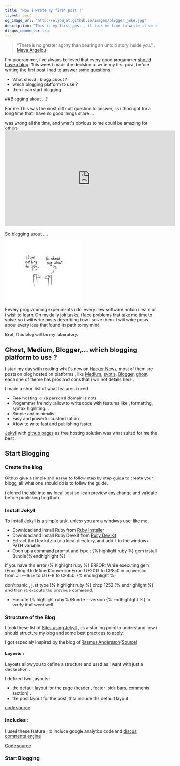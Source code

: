 ```yaml
---
title: "How i wrote my first post !"
layout: post
og_image_url: "http://eljoujat.github.io/images/blogger_joke.jpg"
description: "This is my first post , it took me time to write it so it's worth to write a post about it and how i wrote it!"
disqus_comments: true
---
```



> “There is no greater agony than bearing an untold story inside you.” .
[Maya Angelou](http://www.mayaangelou.com/) 

I'm programmer, i've always believed that every good progammer [should have a blog](http://architects.dzone.com/articles/why-programmers-should-have). This week i made the decision to write my first post, before writing the first post i had to answer some questions :

- What shoud i blogg about ? 
- which blogging platform to use ?
- then i can start blogging 



##Blogging about ...?


For me This was the most difficult question to answer, as i thoought for a long time that i have no good things share ... 

 was wrong all the time, and what's obvious to me could be amazing for others  <iframe width="560" height="315" src="https://www.youtube.com/embed/xcmI5SSQLmE" frameborder="0" allowfullscreen></iframe>


So blogging about ....

![Blog about ...](/images/blogger_joke.jpg)

Eevery programming experiments i do, every new software notion i learn or i wish to learn. On my daily job tasks, i face problems that take me time to solve, so i will write posts describing how i solve them. I will write posts about every idea that found its path to my mind.

Bref, This blog will be my laboratory.

## Ghost, Medium, Blogger,... which blogging platform to use ?

I start my day with reading what's new on [Hacker News](https://news.ycombinator.com/news), most of them are posts on blog hosted on platforms , like [Medium](https://medium.com/), [svbtle](https://svbtle.com/), [Blogger](https://www.blogger.com), [ghost](https://ghost.org/). each one of theme has pros and cons that i will not details here .

I made a short list of what features i need .

- Free hosting ☺  (a personal domain is not) .
- Progammer freindly :allow to write code with features like , formatting, syntax highliting...
- Simple and minimalist
- Easy and powerful customization 
- Allow to write fast and publishing faster.


[Jekyll](http://jekyllrb.com/) with [github pages](http://pages.github.com/) as free hosting solution was what suited for me the best .

## Start Blogging

### Create the blog

Github give a simple and easye to follow step by step [guide](https://pages.github.com/) to create your blogg, all what one should do is to follow the guide.

i cloned the site into my local post so i can preview any change and validate before publishing to github . 


### Install Jekyll

To Install Jekyll is a simple task, unless you are a windows user like me .

- Download and install Ruby from [Ruby Installer](http://rubyinstaller.org/downloads#download-links)
- Download and install Ruby Devkit  from [Ruby Dev Kit](http://rubyinstaller.org/downloads#ownload-links)
- Extract the Dev kit zip to a local directory, and add it to the windows PATH variable.
- Open up a command prompt and type : {% highlight ruby %} gem install Bundle{% endhighlight %}

 If you have this error 
{% highlight ruby %}
 ERROR:  While executing gem (Encoding::UndefinedConversionError)
    U+2019 to CP850 in conversion from UTF-16LE to UTF-8 to CP850.
{% endhighlight %}


 don't panic , just type {% highlight ruby %} chcp 1252 {% endhighlight %} and then re execute the previous command. 

 - Execute {% highlight ruby %}Bundle --version {% endhighlight %} to verify if all went well .

### Structure of the Blog 


I took these list of [Sites using Jekyll](http://jekyllrb.com/docs/sites/) , as a starting  point to understand how i should structure my blog and some best practices to apply. 

I got especialy inspired  by the blog of [Rasmus Andersson](http://rsms.me/)([Source](https://github.com/rsms/rsms.github.com))

#### Layouts :

Layouts allow you to define a structure and used as i want with just a declaration . 

I defined two Layouts :

- the default layout for the page (header , footer ,side bars, comments section) . 
- the post layout for the post ,thta include the default layout. 

 [code source](https://github.com/eljoujat/eljoujat.github.io/tree/master/_layouts)

### Includes : 

I used these feature , to include google analytics code and [disqus comments engine ](https://disqus.com/) 

[Code source](https://github.com/eljoujat/eljoujat.github.io/tree/master/_includes)

### Start Blogging 














